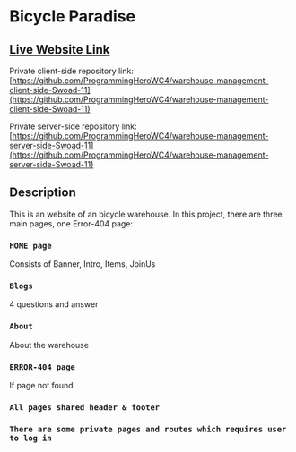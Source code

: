 # Bicycle Paradise

## [Live Website Link](https://bicycle-paradise.web.app/)

Private client-side repository link: [https://github.com/ProgrammingHeroWC4/warehouse-management-client-side-Swoad-11](https://github.com/ProgrammingHeroWC4/warehouse-management-client-side-Swoad-11)

Private server-side repository link: [https://github.com/ProgrammingHeroWC4/warehouse-management-server-side-Swoad-11](https://github.com/ProgrammingHeroWC4/warehouse-management-server-side-Swoad-11)

## Description
This is an website of an bicycle warehouse.
In this project, there are three main pages, one Error-404 page:

### `HOME page`

Consists of Banner, Intro, Items, JoinUs

### `Blogs`

4 questions and answer

### `About`

About the warehouse

### `ERROR-404 page`

If page not found.

### `All pages shared header & footer`

### `There are some private pages and routes which requires user to log in`


